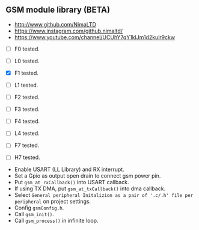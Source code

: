## GSM module library (BETA)

* http://www.github.com/NimaLTD   
* https://www.instagram.com/github.nimaltd/   
* https://www.youtube.com/channel/UCUhY7qY1klJm1d2kulr9ckw   

    
* [ ] F0 tested.
* [ ] L0 tested.
* [x] F1 tested.
* [ ] L1 tested.
* [ ] F2 tested.
* [ ] F3 tested.
* [ ] F4 tested.
* [ ] L4 tested.
* [ ] F7 tested.
* [ ] H7 tested.
    

* Enable USART (LL Library) and RX interrupt.
* Set a Gpio as output open drain to connect gsm power pin.
* Put `gsm_at_rxCallback()` into USART callback.
* If using TX DMA, put `gsm_at_txCallback()` into dma callback.
* Select `General peripheral Initalizion as a pair of '.c/.h' file per peripheral` on project settings.
* Config `gsmConfig.h`.
* Call `gsm_init()`. 
* Call `gsm_process()` in infinite loop.




